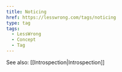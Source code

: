 ```yaml
---
title: Noticing
href: https://lesswrong.com/tags/noticing
type: tag
tags:
  - LessWrong
  - Concept
  - Tag
---
```


See also: [[Introspection|Introspection]]